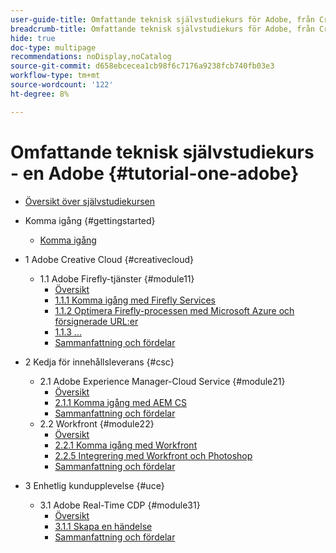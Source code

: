 ```yaml
---
user-guide-title: Omfattande teknisk självstudiekurs för Adobe, från Creative Cloud till Experience Cloud
breadcrumb-title: Omfattande teknisk självstudiekurs för Adobe, från Creative Cloud till Experience Cloud
hide: true
doc-type: multipage
recommendations: noDisplay,noCatalog
source-git-commit: d658ebcecea1cb98f6c7176a9238fcb740fb03e3
workflow-type: tm+mt
source-wordcount: '122'
ht-degree: 8%

---
```



# Omfattande teknisk självstudiekurs - en Adobe {#tutorial-one-adobe}

+ [Översikt över självstudiekursen](/help/tutorial-one-adobe/overview.md)

+ Komma igång {#gettingstarted}
   + [Komma igång](/help/tutorial-one-adobe/modules/getting-started/getting-started.md)
+ 1 Adobe Creative Cloud {#creativecloud}
   + 1.1 Adobe Firefly-tjänster {#module11}
      + [Översikt](/help/tutorial-one-adobe/modules/creative-cloud/module1.1/firefly-services.md)
      + [1.1.1 Komma igång med Firefly Services](/help/tutorial-one-adobe/modules/creative-cloud/module1.1/ex1.md)
      + [1.1.2 Optimera Firefly-processen med Microsoft Azure och försignerade URL:er](/help/tutorial-one-adobe/modules/creative-cloud/module1.1/ex2.md)
      + [1.1.3 ...](/help/tutorial-one-adobe/modules/creative-cloud/module1.1/ex3.md)
      + [Sammanfattning och fördelar](/help/tutorial-one-adobe/modules/creative-cloud/module1.1/summary.md)

+ 2 Kedja för innehållsleverans {#csc}
   + 2.1 Adobe Experience Manager-Cloud Service {#module21}
      + [Översikt](/help/tutorial-one-adobe/modules/csc/module2.1/aemcs.md)
      + [2.1.1 Komma igång med AEM CS](/help/tutorial-one-adobe/modules/csc/module2.1/ex1.md)
      + [Sammanfattning och fördelar](/help/tutorial-one-adobe/modules/csc/module2.1/summary.md)
   + 2.2 Workfront {#module22}
      + [Översikt](/help/tutorial-one-adobe/modules/csc/module2.2/workfront.md)
      + [2.2.1 Komma igång med Workfront](/help/tutorial-one-adobe/modules/csc/module2.2/ex1.md)
      + [2.2.5 Integrering med Workfront och Photoshop](/help/tutorial-one-adobe/modules/csc/module2.2/ex5.md)
      + [Sammanfattning och fördelar](/help/tutorial-one-adobe/modules/csc/module2.2/summary.md)

+ 3 Enhetlig kundupplevelse {#uce}
   + 3.1 Adobe Real-Time CDP {#module31}
      + [Översikt](/help/tutorial-one-adobe/modules/uce/module3.1/rtcdp.md)
      + [3.1.1 Skapa en händelse](/help/tutorial-one-adobe/modules/uce/module3.1/ex1.md)
      + [Sammanfattning och fördelar](/help/tutorial-one-adobe/modules/uce/module3.1/summary.md)

